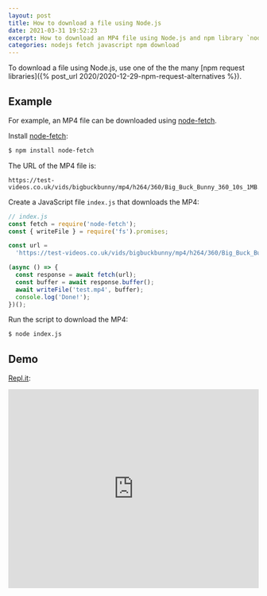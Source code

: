```yaml
---
layout: post
title: How to download a file using Node.js
date: 2021-03-31 19:52:23
excerpt: How to download an MP4 file using Node.js and npm library `node-fetch`.
categories: nodejs fetch javascript npm download
---
```


To download a file using Node.js, use one of the the many [npm request libraries]({% post_url 2020/2020-12-29-npm-request-alternatives %}).

## Example

For example, an MP4 file can be downloaded using [node-fetch](https://github.com/node-fetch/node-fetch).

Install [node-fetch](https://www.npmjs.com/package/node-fetch):

```sh
$ npm install node-fetch
```

The URL of the MP4 file is:

```
https://test-videos.co.uk/vids/bigbuckbunny/mp4/h264/360/Big_Buck_Bunny_360_10s_1MB.mp4
```

Create a JavaScript file `index.js` that downloads the MP4:

```js
// index.js
const fetch = require('node-fetch');
const { writeFile } = require('fs').promises;

const url =
  'https://test-videos.co.uk/vids/bigbuckbunny/mp4/h264/360/Big_Buck_Bunny_360_10s_1MB.mp4';

(async () => {
  const response = await fetch(url);
  const buffer = await response.buffer();
  await writeFile('test.mp4', buffer);
  console.log('Done!');
})();
```

Run the script to download the MP4:

```sh
$ node index.js
```

## Demo

[Repl.it](https://replit.com/@remarkablemark/node-fetch-mp4):

<iframe height="400px" width="100%" src="https://replit.com/@remarkablemark/node-fetch-mp4?lite=true" scrolling="no" frameborder="no" allowtransparency="true" allowfullscreen="true" sandbox="allow-forms allow-pointer-lock allow-popups allow-same-origin allow-scripts allow-modals"></iframe>
